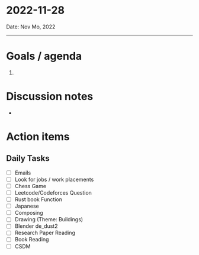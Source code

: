 
# 2022-11-28

Date: Nov Mo, 2022

---

# Goals / agenda
1. 

# Discussion notes
- 

# Action items
## Daily Tasks
- [ ] Emails
- [ ] Look for jobs / work placements
- [ ] Chess Game
- [ ] Leetcode/Codeforces Question
- [ ] Rust book Function
- [ ] Japanese
- [ ] Composing
- [ ] Drawing (Theme: Buildings)
- [ ] Blender de_dust2
- [ ] Research Paper Reading
- [ ] Book Reading
- [ ] CSDM

